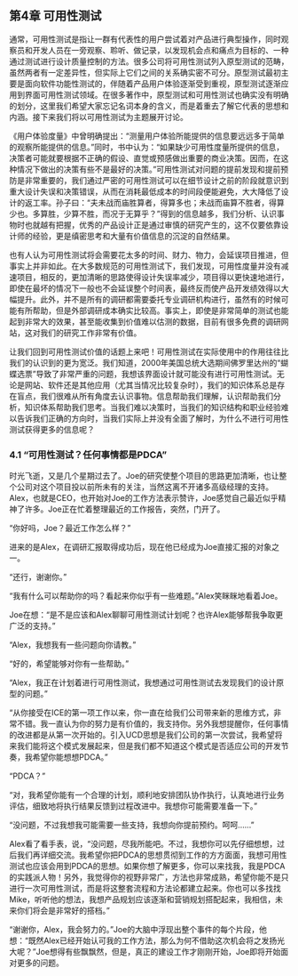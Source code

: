 ## 第4章 可用性测试

通常，可用性测试是指让一群有代表性的用户尝试着对产品进行典型操作，同时观察员和开发人员在一旁观察、聆听、做记录，以发现机会点和痛点为目标的、一种通过测试进行设计质量控制的方法。很多公司将可用性测试列入原型测试的范畴，虽然两者有一定差异性，但实际上它们之间的关系确实密不可分。原型测试最初主要是面向软件功能性测试的，伴随着产品用户体验逐渐受到重视，原型测试逐渐应用到界面可用性测试领域。在很多著作中，原型测试和可用性测试也确实没有明确的划分，这里我们希望大家忘记名词本身的含义，而是着重去了解它代表的思想和内涵。接下来我们将以可用性测试为主题展开讨论。

《用户体验度量》中曾明确提出：“测量用户体验所能提供的信息要远远多于简单的观察所能提供的信息。”同时，书中认为：“如果缺少可用性度量所提供的信息，决策者可能就要根据不正确的假设、直觉或预感做出重要的商业决策。因而，在这种情况下做出的决策有些不是最好的决策。”可用性测试对问题的提前发现和提前预防是非常重要的，我们通过严密的可用性测试可以在细节设计之前的阶段就意识到重大设计失误和决策错误，从而在消耗最低成本的时间段便能避免，大大降低了设计的返工率。孙子曰：“夫未战而庙胜算者，得算多也；未战而庙算不胜者，得算少也。多算胜，少算不胜，而况于无算乎？”得到的信息越多，我们分析、认识事物时也就越有把握，优秀的产品设计正是通过审慎的研究产生的，这不仅要依靠设计师的经验，更是缜密思考和大量有价值信息的沉淀的自然结果。

也有人认为可用性测试将会需要花太多的时间、财力、物力，会延误项目推进，但事实上并非如此。在大多数规范的可用性测试下，我们发现，可用性度量并没有减速项目，相反的，更加清晰的思路使得设计失误率减少，项目得以更快速地进行，即使在最坏的情况下一般也不会延误整个时间表，最终反而使产品开发绩效得以大幅提升。此外，并不是所有的调研都需要委托专业调研机构进行，虽然有的时候可能有所帮助，但是外部调研成本确实比较高。事实上，即使是非常简单的测试也能起到非常大的效果，甚至能收集到价值难以估测的数据，目前有很多免费的调研网站，这对我们的研究工作非常有价值。

让我们回到可用性测试价值的话题上来吧！可用性测试在实际使用中的作用往往比我们的认识到的更为宽泛。我们知道，2000年美国总统大选期间佛罗里达州的“蝴蝶选票”导致了非常严重的问题，我想该界面设计就可能没有进行可用性测试。无论是网站、软件还是其他应用（尤其当情况比较复杂时），我们的知识体系总是存在盲点，我们很难从所有角度去认识事物。信息帮助我们理解，认识帮助我们分析，知识体系帮助我们思考。当我们难以决策时，当我们的知识结构和职业经验难以告诉我们正确的方向时，当我们实际上并没有全面了解时，为什么不进行可用性测试获得更多的信息呢？

### 4.1 “可用性测试？任何事情都是PDCA”

时光飞逝，又是几个星期过去了。Joe的研究使整个项目的思路更加清晰，也让整个公司对这个项目投以前所未有的关注，当然这离不开诸多高级经理的支持。Alex，也就是CEO，也开始对Joe的工作方法表示赞许，Joe感觉自己最近似乎精神了许多。Joe正在忙着整理最近的工作报告，突然，门开了。

“你好吗，Joe？最近工作怎么样？”

进来的是Alex，在调研汇报取得成功后，现在他已经成为Joe直接汇报的对象之一。

“还行，谢谢你。”

“我有什么可以帮助你的吗？看起来你似乎有一些难题。”Alex笑眯眯地看着Joe。

Joe在想：“是不是应该和Alex聊聊可用性测试计划呢？也许Alex能够帮我争取更广泛的支持。”

“Alex，我想我有一些问题向你请教。”

“好的，希望能够对你有一些帮助。”

“Alex，我正在计划着进行可用性测试，我想通过可用性测试去发现我们的设计原型的问题。”

“从你接受在ICE的第一项工作以来，你一直在给我们公司带来新的思维方式，非常不错。我一直认为你的努力是有价值的，我支持你。另外我想提醒你，任何事情的改进都是从第一次开始的。引入UCD思想是我们公司的第一次尝试，我希望将来我们能将这个模式发展起来，但是我们都不知道这个模式是否适应公司的开发节奏，我希望你能想想PDCA。”

“PDCA？”

“对，我希望你能有一个合理的计划，顺利地安排团队协作执行，认真地进行业务评估，细致地将执行结果反馈到过程改进中。我想你可能需要准备一下。”

“没问题，不过我想我可能需要一些支持，我想向你提前预约。呵呵……”

Alex看了看手表，说，“没问题，尽我所能吧。不过，我想你可以先仔细想想，过后我们再详细交流。我希望你把PDCA的思想贯彻到工作的方方面面，我想可用性测试也应该会用到PDCA的思想。如果你想了解更多，你可以来找我，我是PDCA的实践派人物！另外，我觉得你的视野非常广，方法也非常成熟，希望你能不是只进行一次可用性测试，而是将这整套流程和方法论都建立起来。你也可以多找找Mike，听听他的想法，我想产品规划应该逐渐和营销规划搭配起来，我相信，未来你们将会是非常好的搭档。”

“谢谢你，Alex，我会努力的。”Joe的大脑中浮现出整个事件的每个片段，他想：“既然Alex已经开始认可我的工作方法，那么为何不借助这次机会将之发扬光大呢？”Joe想得有些飘飘然，但是，真正的建设工作才刚刚开始，Joe即将开始面对更多的问题。
